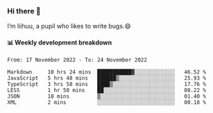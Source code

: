 ### Hi there 👋
I’m liihuu, a pupil who likes to write bugs.😄


#### 📊 Weekly development breakdown
<!--START_SECTION:waka-->

```text
From: 17 November 2022 - To: 24 November 2022

Markdown     10 hrs 24 mins  ███████████▓░░░░░░░░░░░░░   46.52 %
JavaScript   5 hrs 48 mins   ██████▒░░░░░░░░░░░░░░░░░░   25.93 %
TypeScript   3 hrs 58 mins   ████▒░░░░░░░░░░░░░░░░░░░░   17.76 %
LESS         1 hr 50 mins    ██░░░░░░░░░░░░░░░░░░░░░░░   08.22 %
JSON         18 mins         ▒░░░░░░░░░░░░░░░░░░░░░░░░   01.40 %
XML          2 mins          ░░░░░░░░░░░░░░░░░░░░░░░░░   00.18 %
```

<!--END_SECTION:waka-->

<!--
**liihuu/liihuu** is a ✨ _special_ ✨ repository because its `README.md` (this file) appears on your GitHub profile.

Here are some ideas to get you started:

- 🔭 I’m currently working on ...
- 🌱 I’m currently learning ...
- 👯 I’m looking to collaborate on ...
- 🤔 I’m looking for help with ...
- 💬 Ask me about ...
- 📫 How to reach me: ...
- 😄 Pronouns: ...
- ⚡ Fun fact: ...
-->

